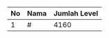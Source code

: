 | No | Nama            | Jumlah Level |
|----|-----------------|--------------|
| 1  | #    |    4160        |
